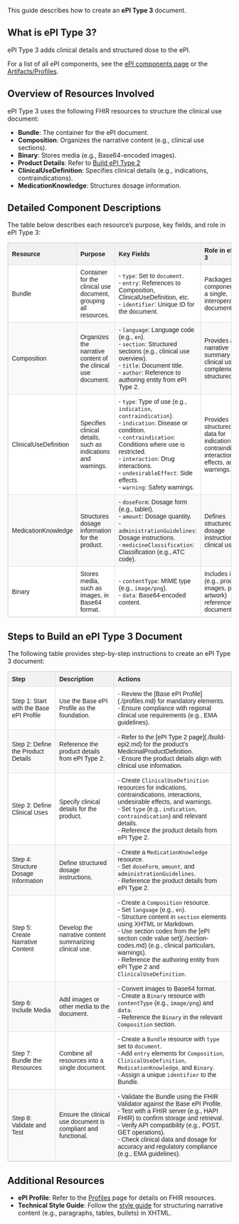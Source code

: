 This guide describes how to create an **ePI Type 3** document.

## What is ePI Type 3?

ePI Type 3 adds clinical details and structured dose to the ePI.

For a list of all ePI components, see the [ePI components page](./epi-components.md) or the [Artifacts/Profiles](https://build.fhir.org/ig/HL7/emedicinal-product-info/artifacts.html#2).

## Overview of Resources Involved

ePI Type 3 uses the following FHIR resources to structure the clinical use document:
- **Bundle**: The container for the ePI document.
- **Composition**: Organizes the narrative content (e.g., clinical use sections).
- **Binary**: Stores media (e.g., Base64-encoded images).
- **Product Details**: Refer to [Build ePI Type 2](https://build.fhir.org/ig/HL7/emedicinal-product-info/build-epi2.html)
- **ClinicalUseDefinition**: Specifies clinical details (e.g., indications, contraindications).
- **MedicationKnowledge**: Structures dosage information.

## Detailed Component Descriptions

The table below describes each resource’s purpose, key fields, and role in ePI Type 3:

<table style="border-collapse: collapse; width: 100%; border: 1px solid #ddd; font-family: Arial, Helvetica, sans-serif; font-size: 14px;">
  <thead style="background-color: #f2f2f2;">
    <tr>
      <th style="border: 1px solid #ddd; padding: 8px; text-align: left; font-weight: bold;">Resource</th>
      <th style="border: 1px solid #ddd; padding: 8px; text-align: left; font-weight: bold;">Purpose</th>
      <th style="border: 1px solid #ddd; padding: 8px; text-align: left; font-weight: bold;">Key Fields</th>
      <th style="border: 1px solid #ddd; padding: 8px; text-align: left; font-weight: bold;">Role in ePI Type 3</th>
    </tr>
  </thead>
  <tbody>
    <tr style="background-color: #ffffff;">
      <td style="border: 1px solid #ddd; padding: 8px;">Bundle</td>
      <td style="border: 1px solid #ddd; padding: 8px;">Container for the clinical use document, grouping all resources.</td>
      <td style="border: 1px solid #ddd; padding: 8px;">
        - <code>type</code>: Set to <code>document</code>.<br>
        - <code>entry</code>: References to Composition, ClinicalUseDefinition, etc.<br>
        - <code>identifier</code>: Unique ID for the document.
      </td>
      <td style="border: 1px solid #ddd; padding: 8px;">Packages all components into a single, interoperable document.</td>
    </tr>
    <tr style="background-color: #f9f9f9;">
      <td style="border: 1px solid #ddd; padding: 8px;">Composition</td>
      <td style="border: 1px solid #ddd; padding: 8px;">Organizes the narrative content of the clinical use document.</td>
      <td style="border: 1px solid #ddd; padding: 8px;">
        - <code>language</code>: Language code (e.g., <code>en</code>).<br>
        - <code>section</code>: Structured sections (e.g., clinical use overview).<br>
        - <code>title</code>: Document title.<br>
        - <code>author</code>: Reference to authoring entity from ePI Type 2.
      </td>
      <td style="border: 1px solid #ddd; padding: 8px;">Provides a narrative summary of clinical use, complementing structured data.</td>
    </tr>
    <tr style="background-color: #ffffff;">
      <td style="border: 1px solid #ddd; padding: 8px;">ClinicalUseDefinition</td>
      <td style="border: 1px solid #ddd; padding: 8px;">Specifies clinical details, such as indications and warnings.</td>
      <td style="border: 1px solid #ddd; padding: 8px;">
        - <code>type</code>: Type of use (e.g., <code>indication</code>, <code>contraindication</code>).<br>
        - <code>indication</code>: Disease or condition.<br>
        - <code>contraindication</code>: Conditions where use is restricted.<br>
        - <code>interaction</code>: Drug interactions.<br>
        - <code>undesirableEffect</code>: Side effects.<br>
        - <code>warning</code>: Safety warnings.
      </td>
      <td style="border: 1px solid #ddd; padding: 8px;">Provides structured clinical data for indications, contraindications, interactions, effects, and warnings.</td>
    </tr>
    <tr style="background-color: #f9f9f9;">
      <td style="border: 1px solid #ddd; padding: 8px;">MedicationKnowledge</td>
      <td style="border: 1px solid #ddd; padding: 8px;">Structures dosage information for the product.</td>
      <td style="border: 1px solid #ddd; padding: 8px;">
        - <code>doseForm</code>: Dosage form (e.g., tablet).<br>
        - <code>amount</code>: Dosage quantity.<br>
        - <code>administrationGuidelines</code>: Dosage instructions.<br>
        - <code>medicineClassification</code>: Classification (e.g., ATC code).
      </td>
      <td style="border: 1px solid #ddd; padding: 8px;">Defines structured dosage instructions for clinical use.</td>
    </tr>
    <tr style="background-color: #ffffff;">
      <td style="border: 1px solid #ddd; padding: 8px;">Binary</td>
      <td style="border: 1px solid #ddd; padding: 8px;">Stores media, such as images, in Base64 format.</td>
      <td style="border: 1px solid #ddd; padding: 8px;">
        - <code>contentType</code>: MIME type (e.g., <code>image/png</code>).<br>
        - <code>data</code>: Base64-encoded content.
      </td>
      <td style="border: 1px solid #ddd; padding: 8px;">Includes images (e.g., product images, pack artwork) referenced in the document.</td>
    </tr>
  </tbody>
</table>

## Steps to Build an ePI Type 3 Document

The following table provides step-by-step instructions to create an ePI Type 3 document:

<table style="border-collapse: collapse; width: 100%; border: 1px solid #ddd; font-family: Arial, Helvetica, sans-serif; font-size: 14px;">
  <thead style="background-color: #f2f2f2;">
    <tr>
      <th style="border: 1px solid #ddd; padding: 8px; text-align: left; font-weight: bold;">Step</th>
      <th style="border: 1px solid #ddd; padding: 8px; text-align: left; font-weight: bold;">Description</th>
      <th style="border: 1px solid #ddd; padding: 8px; text-align: left; font-weight: bold;">Actions</th>
    </tr>
  </thead>
  <tbody>
    <tr style="background-color: #ffffff;">
      <td style="border: 1px solid #ddd; padding: 8px;">Step 1: Start with the Base ePI Profile</td>
      <td style="border: 1px solid #ddd; padding: 8px;">Use the Base ePI Profile as the foundation.</td>
      <td style="border: 1px solid #ddd; padding: 8px;">
        - Review the [Base ePI Profile](./profiles.md) for mandatory elements.<br>
        - Ensure compliance with regional clinical use requirements (e.g., EMA guidelines).
      </td>
    </tr>
    <tr style="background-color: #f9f9f9;">
      <td style="border: 1px solid #ddd; padding: 8px;">Step 2: Define the Product Details</td>
      <td style="border: 1px solid #ddd; padding: 8px;">Reference the product details from ePI Type 2.</td>
      <td style="border: 1px solid #ddd; padding: 8px;">
        - Refer to the [ePI Type 2 page](./build-epi2.md) for the product’s MedicinalProductDefinition.<br>
        - Ensure the product details align with clinical use information.
      </td>
    </tr>
    <tr style="background-color: #ffffff;">
      <td style="border: 1px solid #ddd; padding: 8px;">Step 3: Define Clinical Uses</td>
      <td style="border: 1px solid #ddd; padding: 8px;">Specify clinical details for the product.</td>
      <td style="border: 1px solid #ddd; padding: 8px;">
        - Create <code>ClinicalUseDefinition</code> resources for indications, contraindications, interactions, undesirable effects, and warnings.<br>
        - Set <code>type</code> (e.g., <code>indication</code>, <code>contraindication</code>) and relevant details.<br>
        - Reference the product details from ePI Type 2.
      </td>
    </tr>
    <tr style="background-color: #f9f9f9;">
      <td style="border: 1px solid #ddd; padding: 8px;">Step 4: Structure Dosage Information</td>
      <td style="border: 1px solid #ddd; padding: 8px;">Define structured dosage instructions.</td>
      <td style="border: 1px solid #ddd; padding: 8px;">
        - Create a <code>MedicationKnowledge</code> resource.<br>
        - Set <code>doseForm</code>, <code>amount</code>, and <code>administrationGuidelines</code>.<br>
        - Reference the product details from ePI Type 2.
      </td>
    </tr>
    <tr style="background-color: #ffffff;">
      <td style="border: 1px solid #ddd; padding: 8px;">Step 5: Create Narrative Content</td>
      <td style="border: 1px solid #ddd; padding: 8px;">Develop the narrative content summarizing clinical use.</td>
      <td style="border: 1px solid #ddd; padding: 8px;">
        - Create a <code>Composition</code> resource.<br>
        - Set <code>language</code> (e.g., <code>en</code>).<br>
        - Structure content in <code>section</code> elements using XHTML or Markdown.<br>
        - Use section codes from the [ePI section code value set](./section-codes.md) (e.g., clinical particulars, warnings).<br>
        - Reference the authoring entity from ePI Type 2 and <code>ClinicalUseDefinition</code>.
      </td>
    </tr>
    <tr style="background-color: #f9f9f9;">
      <td style="border: 1px solid #ddd; padding: 8px;">Step 6: Include Media</td>
      <td style="border: 1px solid #ddd; padding: 8px;">Add images or other media to the document.</td>
      <td style="border: 1px solid #ddd; padding: 8px;">
        - Convert images to Base64 format.<br>
        - Create a <code>Binary</code> resource with <code>contentType</code> (e.g., <code>image/png</code>) and <code>data</code>.<br>
        - Reference the <code>Binary</code> in the relevant <code>Composition</code> section.
      </td>
    </tr>
    <tr style="background-color: #ffffff;">
      <td style="border: 1px solid #ddd; padding: 8px;">Step 7: Bundle the Resources</td>
      <td style="border: 1px solid #ddd; padding: 8px;">Combine all resources into a single document.</td>
      <td style="border: 1px solid #ddd; padding: 8px;">
        - Create a <code>Bundle</code> resource with <code>type</code> set to <code>document</code>.<br>
        - Add <code>entry</code> elements for <code>Composition</code>, <code>ClinicalUseDefinition</code>, <code>MedicationKnowledge</code>, and <code>Binary</code>.<br>
        - Assign a unique <code>identifier</code> to the Bundle.
      </td>
    </tr>
    <tr style="background-color: #f9f9f9;">
      <td style="border: 1px solid #ddd; padding: 8px;">Step 8: Validate and Test</td>
      <td style="border: 1px solid #ddd; padding: 8px;">Ensure the clinical use document is compliant and functional.</td>
      <td style="border: 1px solid #ddd; padding: 8px;">
        - Validate the Bundle using the FHIR Validator against the Base ePI Profile.<br>
        - Test with a FHIR server (e.g., HAPI FHIR) to confirm storage and retrieval.<br>
        - Verify API compatibility (e.g., POST, GET operations).<br>
        - Check clinical data and dosage for accuracy and regulatory compliance (e.g., EMA guidelines).
      </td>
    </tr>
  </tbody>
</table>

## Additional Resources
- **ePI Profile**: Refer to the [Profiles]([./epi-components.md](https://build.fhir.org/ig/HL7/emedicinal-product-info/artifacts.html#2)) page for details on FHIR resources.
- **Technical Style Guide**: Follow the [style guide](./style-guide.md) for structuring narrative content (e.g., paragraphs, tables, bullets) in XHTML.